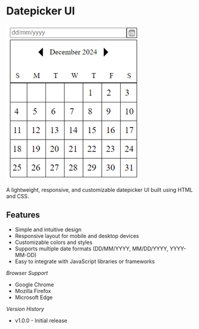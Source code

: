 # Datepicker UI

![Image description](datepicker-ui.png)


A lightweight, responsive, and customizable datepicker UI built using HTML and CSS.


## Features

* Simple and intuitive design
* Responsive layout for mobile and desktop devices
* Customizable colors and styles
* Supports multiple date formats (DD/MM/YYYY, MM/DD/YYYY, YYYY-MM-DD)
* Easy to integrate with JavaScript libraries or frameworks

*Browser Support*

- Google Chrome
- Mozilla Firefox
- Microsoft Edge


*Version History*

- v1.0.0 - Initial release
